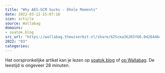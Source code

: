 ```yaml
---
title: "Why AES-GCM Sucks - Dhole Moments"
date: 2022-03-12 15:07:16
icon: article
source: Wallabag
domains:
- soatok.blog
src_url: "https://wallabag.thewiserbit.nl/share/625cea36265f66.04264464"
2022: "03"
categories:
---
```

Het oorspronkelijke artikel kan je lezen op [soatok.blog](https://soatok.blog/2020/05/13/why-aes-gcm-sucks/) of [op Wallabag](https://wallabag.thewiserbit.nl/share/625cea36265f66.04264464). De leestijd is ongeveer 28 minuten.